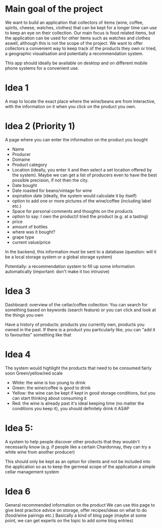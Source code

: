 # Main goal of the project

We want to build an application that collectors of items (wine, coffee, spirits, cheese, watches, clothes) that can be kept for a longer time can use to keep an eye on their collection. Our main focus is food related items, but the application can be used for other items such as watches and clothes aswell, although this is not the scope of the project.
We want to offer collectors a convenient way to keep track of the products they own or tried, a geographic visualisation and potentially a recommendation system.

This app should ideally be available on desktop and on different mobile phone systems for a convenient use.


# Idea 1 
A map to locate the exact place where the wine/beans are from
Interactive, with the information on it when you click on the product you own.

# Idea 2 (Priority 1)
A page where you can enter the information on the product you bought
- Name
- Producer
- Domaine
- Product category
- Location (ideally, you enter it and then select a set location offered by the system). Maybe we can get a list of producers even to have the best possible precision, if not then the city.
- Date bought
- Date roasted for beans/vintage for wine
- expiration date (ideally, the system would calculate it by itself)
- option to add one or more pictures of the wine/coffee (including label etc.)
- Space for personal comments and thoughts on the products
- option to say: I own the product/I tried the product (e.g. at a tasting)
- price
- amount of bottles
- where was it bought?
- grape type
- current value/price


In the backend, this information must be sent to a database (question: will it be a local storage system or a global storage system)

Potentially: a recommendation system to fill up some information automatically (important: don't make it too intrusive)

# Idea 3
Dashboard: overview of the cellar/coffee collection:
You can search for something based on keywords (search feature) or you can click and look at the things you own

Have a history of products: products you currently own, products you owned in the past. 
If there is a product you particularly like, you can "add it to favourites" something like that

# Idea 4
The system would highlight the products that need to be consumed fairly soon
Green/yellow/red scale
- White: the wine is too young to drink
- Green: the wine/coffee is good to drink
- Yellow: the wine can be kept if kept in good storage conditions, but you can start thinking about consuming it
- Red: the wine is already past it's ideal keeping time (no matter the conditions you keep it), you should definitely
drink it ASAP

# Idea 5:
A system to help people discover other products that they wouldn't necessarily know
(e.g. if people like a certain Chardonnay, they can try a white wine from another producer)

This should only be kept as an option for clients and not be included into the application so as to keep the gernreal scope of the application a simple cellar management system

# Idea 6

General recommended information on the product
We can use this page to give best practice advice on storage, offer recipes/ideas on what to do (food/wine pairings etc.)
Basically a kind of blog page (maybe at some point, we can get experts on the topic to add some blog entries)